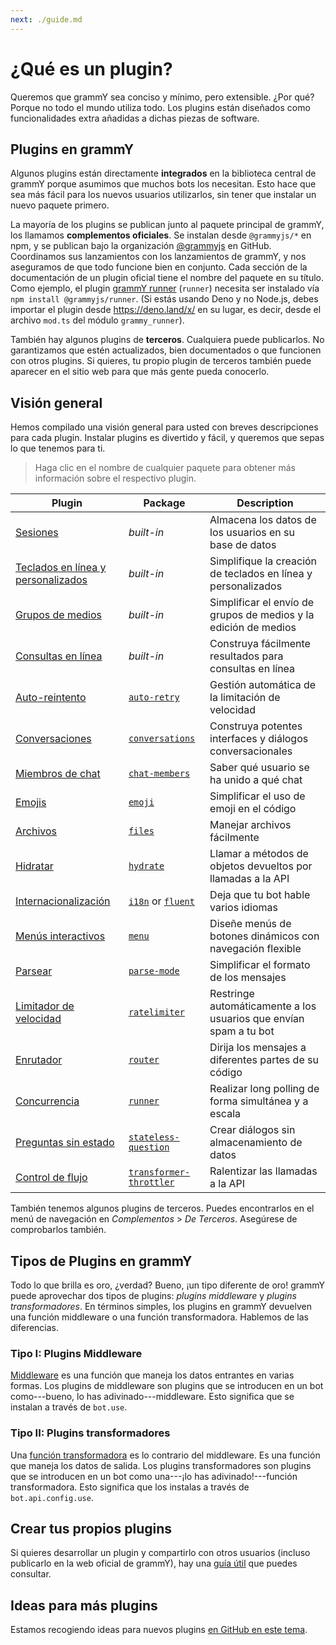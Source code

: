 ```yaml
---
next: ./guide.md
---
```


# ¿Qué es un plugin?

Queremos que grammY sea conciso y mínimo, pero extensible.
¿Por qué?
Porque no todo el mundo utiliza todo.
Los plugins están diseñados como funcionalidades extra añadidas a dichas piezas de software.

## Plugins en grammY

Algunos plugins están directamente **integrados** en la biblioteca central de grammY porque asumimos que muchos bots los necesitan.
Esto hace que sea más fácil para los nuevos usuarios utilizarlos, sin tener que instalar un nuevo paquete primero.

La mayoría de los plugins se publican junto al paquete principal de grammY, los llamamos **complementos oficiales**.
Se instalan desde `@grammyjs/*` en npm, y se publican bajo la organización [@grammyjs](https://github.com/grammyjs) en GitHub.
Coordinamos sus lanzamientos con los lanzamientos de grammY, y nos aseguramos de que todo funcione bien en conjunto.
Cada sección de la documentación de un plugin oficial tiene el nombre del paquete en su título.
Como ejemplo, el plugin [grammY runner](./runner.md) (`runner`) necesita ser instalado vía `npm install @grammyjs/runner`.
(Si estás usando Deno y no Node.js, debes importar el plugin desde <https://deno.land/x/> en su lugar, es decir, desde el archivo `mod.ts` del módulo `grammy_runner`).

También hay algunos plugins de **terceros**.
Cualquiera puede publicarlos.
No garantizamos que estén actualizados, bien documentados o que funcionen con otros plugins.
Si quieres, tu propio plugin de terceros también puede aparecer en el sitio web para que más gente pueda conocerlo.

## Visión general

Hemos compilado una visión general para usted con breves descripciones para cada plugin.
Instalar plugins es divertido y fácil, y queremos que sepas lo que tenemos para ti.

> Haga clic en el nombre de cualquier paquete para obtener más información sobre el respectivo plugin.

| Plugin                                        | Package                                               | Description                                          |
| --------------------------------------------- | ----------------------------------------------------- | ---------------------------------------------------- |
| [Sesiones](./session.md)                      | _built-in_                                            | Almacena los datos de los usuarios en su base de datos                     |
| [Teclados en línea y personalizados](./keyboard.md)  | _built-in_                                            | Simplifique la creación de teclados en línea y personalizados        |
| [Grupos de medios](./media-group.md)              | _built-in_                                            | Simplificar el envío de grupos de medios y la edición de medios      |
| [Consultas en línea](./inline-query.md)           | _built-in_                                            | Construya fácilmente resultados para consultas en línea              |
| [Auto-reintento](./auto-retry.md)                 | [`auto-retry`](./auto-retry.md)                       | Gestión automática de la limitación de velocidad                   |
| [Conversaciones](./conversations.md)           | [`conversations`](./conversations.md)                 | Construya potentes interfaces y diálogos conversacionales |
| [Miembros de chat](./chat-members.md)             | [`chat-members`](./chat-members.md)                   | Saber qué usuario se ha unido a qué chat                   |
| [Emojis](./emoji.md)                           | [`emoji`](./emoji.md)                                 | Simplificar el uso de emoji en el código                         |
| [Archivos](./files.md)                           | [`files`](./files.md)                                 | Manejar archivos fácilmente                                  |
| [Hidratar](./hydrate.md)                     | [`hydrate`](./hydrate.md)                             | Llamar a métodos de objetos devueltos por llamadas a la API      |
| [Internacionalización](./i18n.md)             | [`i18n`](./i18n.md) or [`fluent`](./fluent.md)        | Deja que tu bot hable varios idiomas                |
| [Menús interactivos](./menu.md)                | [`menu`](./menu.md)                                   | Diseñe menús de botones dinámicos con navegación flexible |
| [Parsear](./parse-mode.md)                 | [`parse-mode`](./parse-mode.md)                       | Simplificar el formato de los mensajes                          |
| [Limitador de velocidad](./ratelimiter.md)              | [`ratelimiter`](./ratelimiter.md)                     | Restringe automáticamente a los usuarios que envían spam a tu bot       |
| [Enrutador](./router.md)                         | [`router`](./router.md)                               | Dirija los mensajes a diferentes partes de su código       |
| [Concurrencia](./runner.md)                         | [`runner`](./runner.md)                               | Realizar long polling de forma simultánea y a escala       |
| [Preguntas sin estado](./stateless-question.md) | [`stateless-question`](./stateless-question.md)       | Crear diálogos sin almacenamiento de datos                |
| [Control de flujo](./transformer-throttler.md)       | [`transformer-throttler`](./transformer-throttler.md) | Ralentizar las llamadas a la API                                  |

También tenemos algunos plugins de terceros.
Puedes encontrarlos en el menú de navegación en _Complementos_ > _De Terceros_.
Asegúrese de comprobarlos también.

## Tipos de Plugins en grammY

Todo lo que brilla es oro, ¿verdad?
Bueno, ¡un tipo diferente de oro!
grammY puede aprovechar dos tipos de plugins: _plugins middleware_ y _plugins transformadores_.
En términos simples, los plugins en grammY devuelven una función middleware o una función transformadora.
Hablemos de las diferencias.

### Tipo I: Plugins Middleware

[Middleware](../guide/middleware.md) es una función que maneja los datos entrantes en varias formas.
Los plugins de middleware son plugins que se introducen en un bot como---bueno, lo has adivinado---middleware.
Esto significa que se instalan a través de `bot.use`.

### Tipo II: Plugins transformadores

Una [función transformadora](../advanced/transformers.md) es lo contrario del middleware.
Es una función que maneja los datos de salida.
Los plugins transformadores son plugins que se introducen en un bot como una---¡lo has adivinado!---función transformadora.
Esto significa que los instalas a través de `bot.api.config.use`.

## Crear tus propios plugins

Si quieres desarrollar un plugin y compartirlo con otros usuarios (incluso publicarlo en la web oficial de grammY), hay una [guía útil](./guide.md) que puedes consultar.

## Ideas para más plugins

Estamos recogiendo ideas para nuevos plugins [en GitHub en este tema](https://github.com/grammyjs/grammY/issues/110).
